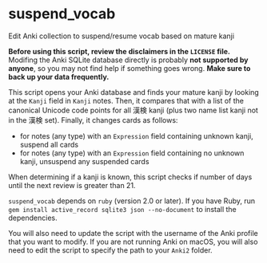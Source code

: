 # suspend_vocab
Edit Anki collection to suspend/resume vocab based on mature kanji

**Before using this script, review the disclaimers in the `LICENSE` file.** Modifing the Anki SQLite database directly is probably **not supported by anyone**, so you may not find help if something goes wrong. **Make sure to back up your data frequently.**

This script opens your Anki database and finds your mature kanji by looking at the `Kanji` field in `Kanji` notes. Then, it compares that with a list of the canonical Unicode code points for all 漢検 kanji (plus two name list kanji not in the 漢検 set). Finally, it changes cards as follows:

* for notes (any type) with an `Expression` field containing unknown kanji, suspend all cards
* for notes (any type) with an `Expression` field containing no unknown kanji, unsuspend any suspended cards

When determining if a kanji is known, this script checks if number of days until the next review is greater than 21.

`suspend_vocab` depends on `ruby` (version 2.0 or later). If you have Ruby, run `gem install active_record sqlite3 json --no-document` to install the dependencies.

You will also need to update the script with the username of the Anki profile that you want to modify. If you are not running Anki on macOS, you will also need to edit the script to specify the path to your `Anki2` folder.